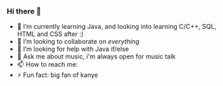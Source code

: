 ### Hi there 👋

- 🌱 I’m currently learning Java, and looking into learning C/C++, SQL, HTML and CSS after :)
- 👯 I’m looking to collaborate on *everything* 
- 🤔 I’m looking for help with Java if/else 
- 💬 Ask me about music, i'm always open for music talk
- 📫 How to reach me:
- ⚡ Fun fact: big fan of kanye 

